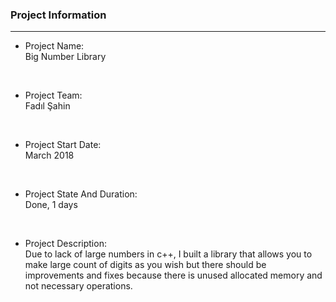 ### Project Information
--- 
* Project Name: <br/>
Big Number Library
<br>

* Project Team: <br/>
Fadıl Şahin
<br>

* Project Start Date: <br/>
March 2018
<br>

* Project State And Duration: <br/>
Done, 1 days
<br>

* Project Description: <br/>
Due to lack of large numbers in c++, I built a library that allows you to make large count of digits as you wish but there should be improvements and fixes because there is unused allocated memory and not necessary operations. 
<br/>
<br/>

